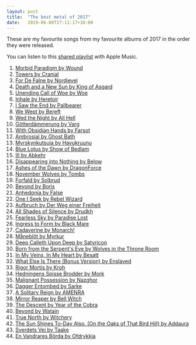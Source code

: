 ```yaml
---
layout: post
title:  "The best metal of 2017"
date:   2019-06-08T17:11:17+10:00
---
```


These are my favourite songs from my favourite albums of 2017 in the order they were released.

You can listen to this [shared playlist][] with Apple Music.

[shared playlist]: https://music.apple.com/playlist/pl.u-r06mBu9maaoG

1. [Morbid Paradigm by Wound](https://music.apple.com/album/1193534432?i=1193534548) <!-- 2017-01-20 -->
1. [Towers by Cranial](https://music.apple.com/album/1181510301?i=1181510817) <!-- 2017-02-10 -->
1. [For De Falne by Nordjevel](https://music.apple.com/album/1209622956?i=1209623167) <!-- 2017-02-28 -->
1. [Death and a New Sun by King of Asgard](https://music.apple.com/album/1202331217?i=1202331309) <!-- 2017-03-17 -->
1. [Unending Call of Woe by Woe](https://music.apple.com/album/1200319139?i=1200319272) <!-- 2017-03-17 -->
1. [Inhale by Heretoir](https://music.apple.com/album/1203278370?i=1203278631) <!-- 2017-03-24 -->
1. [I Saw the End by Pallbearer](https://music.apple.com/album/1458857827?i=1458857833) <!-- 2017-03-24 -->
1. [We Wept by Bereft](https://music.apple.com/album/1188854880?i=1188855054) <!-- 2017-03-31 -->
1. [Wed the Night by All Hell](https://music.apple.com/album/1203103623?i=1203103876) <!-- 2017-04-14 -->
1. [Götterdämmerung by Varg](https://music.apple.com/album/1212553223?i=1212553399) <!-- 2017-04-14 -->
1. [With Obsidian Hands by Farsot](https://music.apple.com/album/1212027127?i=1212027130) <!-- 2017-04-21 -->
1. [Ambrosial by Ghost Bath](https://music.apple.com/album/1458760377?i=1458760580) <!-- 2017-04-21 -->
1. [Myrskynkutsuja by Havukruunu](https://music.apple.com/album/1219991142?i=1219991262) <!-- 2017-04-29 -->
1. [Blue Lotus by Show of Bedlam](https://music.apple.com/album/1228032486?i=1228032974) <!-- 2017-05-12 -->
1. [III by Abkehr](https://music.apple.com/album/1227170228?i=1227170444) <!-- 2017-05-19 -->
1. [Disappearing into Nothing by Below](https://music.apple.com/album/1216330684?i=1216331135) <!-- 2017-05-19 -->
1. [Ashes of the Dawn by DragonForce](https://music.apple.com/album/1220679294?i=1220679297) <!-- 2017-05-19 -->
1. [November Wolves by Tombs](https://music.apple.com/album/1220597897?i=1220598971) <!-- 2017-06-16 -->
1. [Forfald by Solbrud](https://music.apple.com/album/1228709635?i=1228709737) <!-- 2017-06-09 -->
1. [Beyond by Boris](https://music.apple.com/album/1232431186?i=1232431194) <!-- 2017-07-14 -->
1. [Anhedonia by False](https://music.apple.com/album/1239627645?i=1239628148) <!-- 2017-07-28 -->
1. [One I Seek by Rebel Wizard](https://music.apple.com/album/1243867673?i=1243867679) <!-- 2017-08-18 -->
1. [Aufbruch by Der Weg einer Freiheit](https://music.apple.com/album/1238951783?i=1238951784) <!-- 2017-08-25 -->
1. [All Shades of Silence by Drudkh](https://music.apple.com/album/1272313786?i=1272313795) <!-- 2017-08-25 -->
1. [Fearless Sky by Paradise Lost](https://music.apple.com/album/1458763393?i=1458763399) <!-- 2017-09-01 -->
1. [Ingress to Form by Black Mare](https://music.apple.com/album/1266030178?i=1266030185) <!-- 2017-09-15 -->
1. [Cadaverine by Monarch!](https://music.apple.com/album/1280636114?i=1280636121) <!-- 2017-09-22 -->
1. [Måneblôt by Myrkur](https://music.apple.com/album/1247992721?i=1247992737) <!-- 2017-09-15 -->
1. [Deep Calleth Upon Deep by Satyricon](https://music.apple.com/album/1263859482?i=1263859496) <!-- 2017-09-22 -->
1. [Born from the Serpent's Eye by Wolves in the Throne Room](https://music.apple.com/album/1251064815?i=1251064834) <!-- 2017-09-22 -->
1. [In My Veins, In My Heart by Besatt](https://music.apple.com/album/1282177525?i=1282177766) <!-- 2017-10-06 -->
1. [What Else Is There (Bonus Version) by Enslaved](https://music.apple.com/album/1458861111?i=1458861494) <!-- 2017-10-13 -->
1. [Rigor Mortis by Kroh](https://music.apple.com/album/1220597897?i=1220598971) <!-- 2017-10-13 -->
1. [Hedningens Spisse Brodder by Mork](https://music.apple.com/album/1263851930?i=1263852161) <!-- 2017-10-13 -->
1. [Malignant Possession by Nazghor](https://music.apple.com/album/1274622729?i=1274623188) <!-- 2017-10-13 -->
1. [Dagger Entombed by Sarke](https://music.apple.com/album/1276679958?i=1276680383) <!-- 2017-10-13 -->
1. [A Solitary Reign by AMENRA](https://music.apple.com/album/1281801166?i=1281801314) <!-- 2017-10-20 -->
1. [Mirror Reaper by Bell Witch](https://music.apple.com/album/1260704278?i=1260704413) <!-- 2017-10-20 -->
1. [The Descent by Year of the Cobra](https://music.apple.com/album/1281151459?i=1281151470) <!-- 2017-10-27 -->
1. [Beyond by Watain](https://music.apple.com/album/1299745263?i=1299746202) <!-- 2017-10-31 -->
1. [True North by Witchery](https://music.apple.com/album/1275713155?i=1275713828) <!-- 2017-11-10 -->
1. [The Sun Shines To-Day Also. (On the Oaks of That Bird Hill) by Addaura](https://music.apple.com/album/1313165047?i=1313165420) <!-- 2017-11-13 -->
1. [Sverdets Vei by Taake](https://music.apple.com/album/1301427664?i=1301427666) <!-- 2017-11-24 -->
1. [En Vandrares Börda by Ofdrykkja](https://music.apple.com/album/1325213707?i=1325214251) <!-- 2017-12-18 -->
